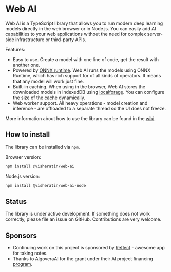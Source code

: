 # Web AI

Web AI is a TypeScript library that allows you to run modern deep learning models directly in the web browser or in Node.js. You can easily add AI capabilities to your web applications without the need for complex server-side infrastructure or third-party APIs.

Features:

- Easy to use. Create a model with one line of code, get the result with another one.
- Powered by [ONNX runtime](https://onnxruntime.ai/). Web AI runs the models using ONNX Runtime, which has rich support for of all kinds of operators. It means that any model will work just fine.
- Built-in caching. When using in the browser, Web AI stores the downloaded models in IndexedDB using [localforage](https://github.com/localForage/localForage). You can configure the size of the cache dynamically.
- Web worker support. All heavy operations - model creation and inference - are offloaded to a separate thread so the UI does not freeze.

More information about how to use the library can be found in the [wiki](https://github.com/visheratin/web-ai/wiki).

## How to install

The library can be installed via `npm`.

Browser version:

```bash
npm install @visheratin/web-ai
```

Node.js version:

```bash
npm install @visheratin/web-ai-node
```

## Status

The library is under active development. If something does not work correctly, please file an issue on GitHub. Contributions are very welcome.

## Sponsors

- Continuing work on this project is sponsored by [Reflect](https://reflect.app/home) - awesome app for taking notes.
- Thanks to AlgoveraAI for the grant under their AI project financing [program](https://docs.algovera.ai/docs/Handbook/Grants/Introduction).
